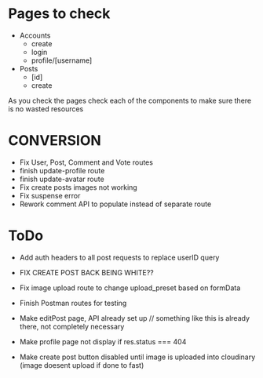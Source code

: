# Pages to check
- Accounts
  - create
  - login
  - profile/[username]
- Posts
  - [id]
  - create

As you check the pages check each of the components to make sure there is no wasted resources

# CONVERSION
- Fix User, Post, Comment and Vote routes
- finish update-profile route
- finish update-avatar route
- Fix create posts images not working
- Fix suspense error
- Rework comment API to populate instead of separate route


# ToDo
- Add auth headers to all post requests to replace userID query
- FIX CREATE POST BACK BEING WHITE??
- Fix image upload route to change upload_preset based on formData 
- Finish Postman routes for testing
- Make editPost page, API already set up // something like this is already there, not completely necessary

- Make profile page not display if res.status === 404
- Make create post button disabled until image is uploaded into cloudinary (image doesent upload if done to fast)